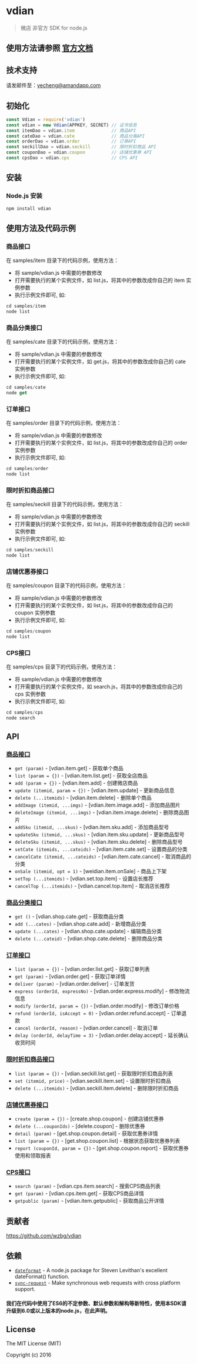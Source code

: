 # vdian

> 微店 非官方 SDK for node.js

## 使用方法请参照 [官方文档](http://wiki.open.weidian.com/)

## 技术支持
请发邮件至：yecheng@amandapp.com

## 初始化
```javascript
const Vdian = require('vdian')
const vdian = new Vdian(APPKEY, SECRET) // 证书信息
const itemDao = vdian.item              // 商品API
const cateDao = vdian.cate              // 商品分类API
const orderDao = vdian.order            // 订单API
const seckillDao = vdian.seckill        // 限时折扣商品 API
const couponDao = vdian.coupon          // 店铺优惠券 API
const cpsDao = vdian.cps                // CPS API
```

## 安装
### Node.js 安装
```sh
npm install vdian
```

## 使用方法及代码示例
### 商品接口
在 samples/item 目录下的代码示例，使用方法：
 - 将 sample/vdian.js 中需要的参数修改
 - 打开需要执行的某个实例文件，如 list.js，将其中的参数改成你自己的 item 实例参数
 - 执行示例文件即可, 如:

 ```javascript
 cd samples/item
 node list
 ```

### 商品分类接口
在 samples/cate 目录下的代码示例，使用方法：
 - 将 sample/vdian.js 中需要的参数修改
 - 打开需要执行的某个实例文件，如 get.js，将其中的参数改成你自己的 cate 实例参数
 - 执行示例文件即可, 如:

 ```javascript
 cd samples/cate
 node get
 ```

### 订单接口
在 samples/order 目录下的代码示例，使用方法：
 - 将 sample/vdian.js 中需要的参数修改
 - 打开需要执行的某个实例文件，如 list.js，将其中的参数改成你自己的 order 实例参数
 - 执行示例文件即可, 如:

 ```javascript
 cd samples/order
 node list
 ```

### 限时折扣商品接口
在 samples/seckill 目录下的代码示例，使用方法：
 - 将 sample/vdian.js 中需要的参数修改
 - 打开需要执行的某个实例文件，如 list.js，将其中的参数改成你自己的 seckill 实例参数
 - 执行示例文件即可, 如:

 ```javascript
 cd samples/seckill
 node list
 ```

### 店铺优惠券接口
在 samples/coupon 目录下的代码示例，使用方法：
 - 将 sample/vdian.js 中需要的参数修改
 - 打开需要执行的某个实例文件，如 list.js，将其中的参数改成你自己的 coupon 实例参数
 - 执行示例文件即可, 如:

 ```javascript
 cd samples/coupon
 node list
 ```

### CPS接口
在 samples/cps 目录下的代码示例，使用方法：
 - 将 sample/vdian.js 中需要的参数修改
 - 打开需要执行的某个实例文件，如 search.js，将其中的参数改成你自己的 cps 实例参数
 - 执行示例文件即可, 如:

 ```javascript
 cd samples/cps
 node search
 ```

## API
### [商品接口](Item)
  * `get (param)` - [vdian.item.get] - 获取单个商品
  * `list (param = {})` - [vdian.item.list.get] - 获取全店商品
  * `add (param = {})` - [vdian.item.add] - 创建微店商品
  * `update (itemid, param = {})` - [vdian.item.update] - 更新商品信息
  * `delete (...itemids)` - [vdian.item.delete] - 删除单个商品
  * `addImage (itemid, ...imgs)` - [vdian.item.image.add] - 添加商品图片
  * `deleteImage (itemid, ...imgs)` - [vdian.item.image.delete] - 删除商品图片
  * `addSku (itemid, ...skus)` - [vdian.item.sku.add] - 添加商品型号
  * `updateSku (itemid, ...skus)` - [vdian.item.sku.update] - 更新商品型号
  * `deleteSku (itemid, ...skus)` - [vdian.item.sku.delete] - 删除商品型号
  * `setCate (itemids, ...cateids)` - [vdian.item.cate.set] - 设置商品的分类
  * `cancelCate (itemid, ...cateids)` - [vdian.item.cate.cancel] - 取消商品的分类
  * `onSale (itemid, opt = 1)` - [weidian.item.onSale] - 商品上下架
  * `setTop (...itemids)` - [vdian.set.top.item] - 设置店长推荐
  * `cancelTop (...itemids)` - [vdian.cancel.top.item] - 取消店长推荐

### [商品分类接口](Cate)
  * `get ()` - [vdian.shop.cate.get] - 获取商品分类
  * `add (...cates)` - [vdian.shop.cate.add] - 新增商品分类
  * `update (...cates)` - [vdian.shop.cate.update] - 编辑商品分类
  * `delete (...cateid)` - [vdian.shop.cate.delete] - 删除商品分类

### [订单接口](Order)
  * `list (param = {})` - [vdian.order.list.get] - 获取订单列表
  * `get (param)` - [vdian.order.get] - 获取订单详情
  * `deliver (param)` - [vdian.order.deliver] - 订单发货
  * `express (orderId, expressNo)` - [vdian.order.express.modify] - 修改物流信息
  * `modify (orderId, param = {})` - [vdian.order.modify] - 修改订单价格
  * `refund (orderId, isAccept = 0)` - [vdian.order.refund.accept] - 订单退款
  * `cancel (orderId, reason)` - [vdian.order.cancel] - 取消订单
  * `delay (orderId, delayTime = 3)` - [vdian.order.delay.accept] - 延长确认收货时间

### [限时折扣商品接口](Seckill)
  * `list (param = {})` - [vdian.seckill.list.get] - 获取限时折扣商品列表
  * `set (itemid, price)` - [vdian.seckill.item.set] - 设置限时折扣商品
  * `delete (...itemids)` - [vdian.seckill.item.delete] - 删除限时折扣商品

### [店铺优惠券接口](Coupon)
  * `create (param = {})` - [create.shop.coupon] - 创建店铺优惠券
  * `delete (...couponIds)` - [delete.coupon] - 删除优惠券
  * `detail (param)` - [get.shop.coupon.detail] - 获取优惠券详情
  * `list (param = {})` - [get.shop.coupon.list] - 根据状态获取优惠券列表
  * `report (couponId, param = {})` - [get.shop.coupon.report] - 获取优惠券使用和领取报表

### [CPS接口](Cps)
  * `search (param)` - [vdian.cps.item.search] - 搜索CPS商品列表
  * `get (param)` - [vdian.cps.item.get] - 获取CPS商品详情
  * `getpublic (param)` - [vdian.item.getpublic] - 获取商品公开详情

## 贡献者

https://github.com/wzbg/vdian

## 依赖
- [`dateformat`](https://www.npmjs.com/package/dateformat) - A node.js package for Steven Levithan's excellent dateFormat() function.
- [`sync-request`](https://www.npmjs.com/package/sync-request) - Make synchronous web requests with cross platform support.

#### 我们在代码中使用了ES6的不定参数、默认参数和解构等新特性，使用本SDK请升级到6.0或以上版本的node.js，在此声明。

## License
The MIT License (MIT)

Copyright (c) 2016